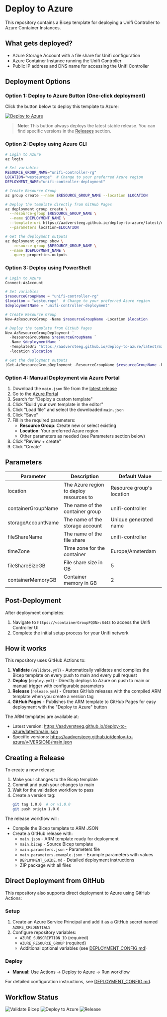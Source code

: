 # Deploy to Azure

This repository contains a Bicep template for deploying a Unifi Controller to Azure Container Instances.

## What gets deployed?

- Azure Storage Account with a file share for Unifi configuration
- Azure Container Instance running the Unifi Controller
- Public IP address and DNS name for accessing the Unifi Controller

## Deployment Options

### Option 1: Deploy to Azure Button (One-click deployment)

Click the button below to deploy this template to Azure:

[![Deploy to Azure](https://aka.ms/deploytoazurebutton)](https://portal.azure.com/#create/Microsoft.Template/uri/https%3A%2F%2Faadversteeg.github.io%2Fdeploy-to-azure%2Flatest%2Fmain.json)

> **Note**: This button always deploys the latest stable release. You can find specific versions in the [Releases](https://github.com/aadversteeg/deploy-to-azure/releases) section.

### Option 2: Deploy using Azure CLI

```bash
# Login to Azure
az login

# Set variables
RESOURCE_GROUP_NAME="unifi-controller-rg"
LOCATION="westeurope"  # Change to your preferred Azure region
DEPLOYMENT_NAME="unifi-controller-deployment"

# Create Resource Group
az group create --name $RESOURCE_GROUP_NAME --location $LOCATION

# Deploy the template directly from GitHub Pages
az deployment group create \
  --resource-group $RESOURCE_GROUP_NAME \
  --name $DEPLOYMENT_NAME \
  --template-uri https://aadversteeg.github.io/deploy-to-azure/latest/main.json \
  --parameters location=$LOCATION

# Get the deployment outputs
az deployment group show \
  --resource-group $RESOURCE_GROUP_NAME \
  --name $DEPLOYMENT_NAME \
  --query properties.outputs
```

### Option 3: Deploy using PowerShell

```powershell
# Login to Azure
Connect-AzAccount

# Set variables
$resourceGroupName = "unifi-controller-rg"
$location = "westeurope"  # Change to your preferred Azure region
$deploymentName = "unifi-controller-deployment"

# Create Resource Group
New-AzResourceGroup -Name $resourceGroupName -Location $location

# Deploy the template from GitHub Pages
New-AzResourceGroupDeployment `
  -ResourceGroupName $resourceGroupName `
  -Name $deploymentName `
  -TemplateUri "https://aadversteeg.github.io/deploy-to-azure/latest/main.json" `
  -location $location

# Get the deployment outputs
(Get-AzResourceGroupDeployment -ResourceGroupName $resourceGroupName -Name $deploymentName).Outputs
```

### Option 4: Manual Deployment via Azure Portal

1. Download the `main.json` file from the [latest release](https://github.com/aadversteeg/deploy-to-azure/releases/latest)
2. Go to the [Azure Portal](https://portal.azure.com)
3. Search for "Deploy a custom template"
4. Click "Build your own template in the editor"
5. Click "Load file" and select the downloaded `main.json`
6. Click "Save"
7. Fill in the required parameters:
   - **Resource Group**: Create new or select existing
   - **Location**: Your preferred Azure region
   - Other parameters as needed (see Parameters section below)
8. Click "Review + create"
9. Click "Create"

## Parameters

| Parameter | Description | Default Value |
|-----------|-------------|--------------|
| location | The Azure region to deploy resources to | Resource group's location |
| containerGroupName | The name of the container group | unifi-controller |
| storageAccountName | The name of the storage account | Unique generated name |
| fileShareName | The name of the file share | unifi-controller |
| timeZone | Time zone for the container | Europe/Amsterdam |
| fileShareSizeGB | File share size in GB | 5 |
| containerMemoryGB | Container memory in GB | 2 |

## Post-Deployment

After deployment completes:

1. Navigate to `https://<containerGroupFQDN>:8443` to access the Unifi Controller UI
2. Complete the initial setup process for your Unifi network

## How it works

This repository uses GitHub Actions to:
1. **Validate** (`validate.yml`) - Automatically validates and compiles the Bicep template on every push to main and every pull request
2. **Deploy** (`deploy.yml`) - Directly deploys to Azure on push to main or manual trigger with configurable parameters
3. **Release** (`release.yml`) - Creates GitHub releases with the compiled ARM template when you create a version tag
4. **GitHub Pages** - Publishes the ARM template to GitHub Pages for easy deployment with the "Deploy to Azure" button

The ARM templates are available at:
- Latest version: https://aadversteeg.github.io/deploy-to-azure/latest/main.json
- Specific versions: https://aadversteeg.github.io/deploy-to-azure/v{VERSION}/main.json

## Creating a Release

To create a new release:

1. Make your changes to the Bicep template
2. Commit and push your changes to main
3. Wait for the validation workflow to pass
4. Create a version tag:
   ```bash
   git tag 1.0.0  # or v1.0.0
   git push origin 1.0.0
   ```

The release workflow will:
- Compile the Bicep template to ARM JSON
- Create a GitHub release with:
  - `main.json` - ARM template ready for deployment
  - `main.bicep` - Source Bicep template
  - `main.parameters.json` - Parameters file
  - `main.parameters.example.json` - Example parameters with values
  - `DEPLOYMENT_GUIDE.md` - Detailed deployment instructions
  - ZIP package with all files

## Direct Deployment from GitHub

This repository also supports direct deployment to Azure using GitHub Actions:

### Setup
1. Create an Azure Service Principal and add it as a GitHub secret named `AZURE_CREDENTIALS`
2. Configure repository variables:
   - `AZURE_SUBSCRIPTION_ID` (required)
   - `AZURE_RESOURCE_GROUP` (required)
   - Additional optional variables (see [DEPLOYMENT_CONFIG.md](DEPLOYMENT_CONFIG.md))

### Deploy
- **Manual**: Use Actions → Deploy to Azure → Run workflow

For detailed configuration instructions, see [DEPLOYMENT_CONFIG.md](DEPLOYMENT_CONFIG.md).

## Workflow Status

![Validate Bicep](https://github.com/aadversteeg/deploy-to-azure/actions/workflows/validate.yml/badge.svg)
![Deploy to Azure](https://github.com/aadversteeg/deploy-to-azure/actions/workflows/deploy.yml/badge.svg)
![Release](https://github.com/aadversteeg/deploy-to-azure/actions/workflows/release.yml/badge.svg)
